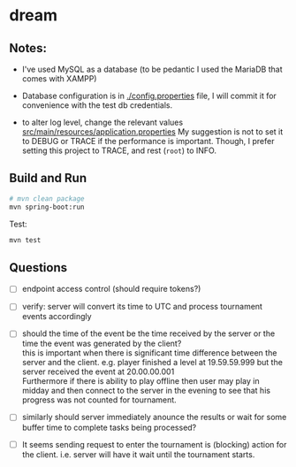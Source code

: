 # dream

## Notes:
- I've used MySQL as a database (to be pedantic I used the MariaDB that comes with XAMPP)
- Database configuration is in [./config.properties](./config.properties) file, 
I will commit it for convenience with the test db credentials.



- to alter log level, change the relevant values [src/main/resources/application.properties](src/main/resources/application.properties)
My suggestion is not to set it to DEBUG or TRACE if the performance is important.
Though, I prefer setting this project to TRACE, and rest (`root`) to INFO.


## Build and Run
```bash
# mvn clean package
mvn spring-boot:run
```
Test:
```bash
mvn test
```

## Questions
- [ ] endpoint access control (should require tokens?)
- [ ] verify: server will convert its time to UTC and process tournament events accordingly
- [ ] should the time of the event be the time received by the server or the time the event was generated by the client? \
    this is important when there is significant time difference between the server and the client. e.g. player finished a level at 19.59.59.999 but the server received the event at 20.00.00.001 \
    Furthermore if there is ability to play offline then user may play in midday and then connect to the server in the evening to see that his progress was not counted for tournament. 

- [ ] similarly should server immediately anounce the results or wait for some buffer time to complete tasks being processed?
- [ ] It seems sending request to enter the tournament is (blocking) action for the client. i.e. server will have it wait until the tournament starts.  